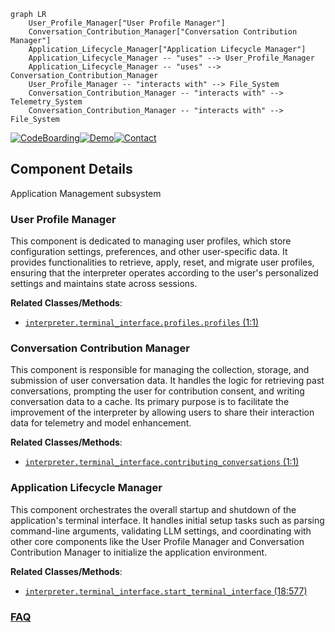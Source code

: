 ```mermaid
graph LR
    User_Profile_Manager["User Profile Manager"]
    Conversation_Contribution_Manager["Conversation Contribution Manager"]
    Application_Lifecycle_Manager["Application Lifecycle Manager"]
    Application_Lifecycle_Manager -- "uses" --> User_Profile_Manager
    Application_Lifecycle_Manager -- "uses" --> Conversation_Contribution_Manager
    User_Profile_Manager -- "interacts with" --> File_System
    Conversation_Contribution_Manager -- "interacts with" --> Telemetry_System
    Conversation_Contribution_Manager -- "interacts with" --> File_System
```
[![CodeBoarding](https://img.shields.io/badge/Generated%20by-CodeBoarding-9cf?style=flat-square)](https://github.com/CodeBoarding/CodeBoarding)[![Demo](https://img.shields.io/badge/Try%20our-Demo-blue?style=flat-square)](https://www.codeboarding.org/demo)[![Contact](https://img.shields.io/badge/Contact%20us%20-%20contact@codeboarding.org-lightgrey?style=flat-square)](mailto:contact@codeboarding.org)

## Component Details

Application Management subsystem

### User Profile Manager
This component is dedicated to managing user profiles, which store configuration settings, preferences, and other user-specific data. It provides functionalities to retrieve, apply, reset, and migrate user profiles, ensuring that the interpreter operates according to the user's personalized settings and maintains state across sessions.


**Related Classes/Methods**:

- <a href="https://github.com/OpenInterpreter/open-interpreter/blob/master/interpreter/terminal_interface/profiles/profiles.py#L1-L1" target="_blank" rel="noopener noreferrer">`interpreter.terminal_interface.profiles.profiles` (1:1)</a>


### Conversation Contribution Manager
This component is responsible for managing the collection, storage, and submission of user conversation data. It handles the logic for retrieving past conversations, prompting the user for contribution consent, and writing conversation data to a cache. Its primary purpose is to facilitate the improvement of the interpreter by allowing users to share their interaction data for telemetry and model enhancement.


**Related Classes/Methods**:

- <a href="https://github.com/OpenInterpreter/open-interpreter/blob/master/interpreter/terminal_interface/contributing_conversations.py#L1-L1" target="_blank" rel="noopener noreferrer">`interpreter.terminal_interface.contributing_conversations` (1:1)</a>


### Application Lifecycle Manager
This component orchestrates the overall startup and shutdown of the application's terminal interface. It handles initial setup tasks such as parsing command-line arguments, validating LLM settings, and coordinating with other core components like the User Profile Manager and Conversation Contribution Manager to initialize the application environment.


**Related Classes/Methods**:

- <a href="https://github.com/OpenInterpreter/open-interpreter/blob/master/interpreter/terminal_interface/start_terminal_interface.py#L18-L577" target="_blank" rel="noopener noreferrer">`interpreter.terminal_interface.start_terminal_interface` (18:577)</a>




### [FAQ](https://github.com/CodeBoarding/GeneratedOnBoardings/tree/main?tab=readme-ov-file#faq)